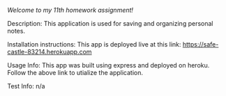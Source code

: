 *Welcome to my 11th homework assignment!*

Description: This application is used for saving and organizing personal notes.

Installation instructions: This app is deployed live at this link: https://safe-castle-83214.herokuapp.com

Usage Info: This app was built using express and deployed on heroku. Follow the above link to utialize the application.

Test Info: n/a